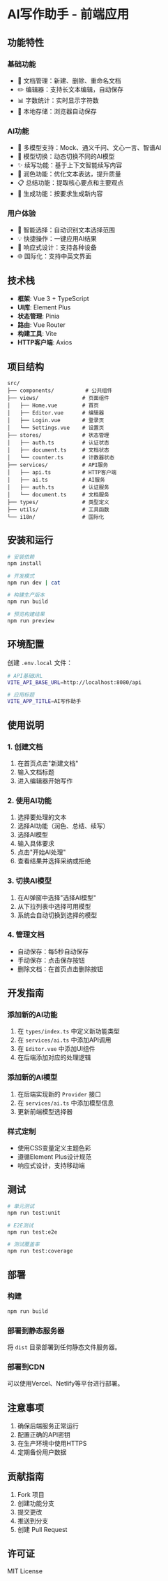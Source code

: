 # AI写作助手 - 前端应用

## 功能特性

### 基础功能
- 📝 文档管理：新建、删除、重命名文档
- ✏️ 编辑器：支持长文本编辑，自动保存
- 📊 字数统计：实时显示字符数
- 💾 本地存储：浏览器自动保存

### AI功能
- 🤖 多模型支持：Mock、通义千问、文心一言、智谱AI
- 🔄 模型切换：动态切换不同的AI模型
- ✨ 续写功能：基于上下文智能续写内容
- 🎨 润色功能：优化文本表达，提升质量
- 📋 总结功能：提取核心要点和主要观点
- 🚀 生成功能：按要求生成新内容

### 用户体验
- 🎯 智能选择：自动识别文本选择范围
- 💡 快捷操作：一键应用AI结果
- 📱 响应式设计：支持各种设备
- 🌐 国际化：支持中英文界面

## 技术栈

- **框架**: Vue 3 + TypeScript
- **UI库**: Element Plus
- **状态管理**: Pinia
- **路由**: Vue Router
- **构建工具**: Vite
- **HTTP客户端**: Axios

## 项目结构

```
src/
├── components/          # 公共组件
├── views/              # 页面组件
│   ├── Home.vue        # 首页
│   ├── Editor.vue      # 编辑器
│   ├── Login.vue       # 登录页
│   └── Settings.vue    # 设置页
├── stores/             # 状态管理
│   ├── auth.ts         # 认证状态
│   ├── document.ts     # 文档状态
│   └── counter.ts      # 计数器状态
├── services/           # API服务
│   ├── api.ts          # HTTP客户端
│   ├── ai.ts           # AI服务
│   ├── auth.ts         # 认证服务
│   └── document.ts     # 文档服务
├── types/              # 类型定义
├── utils/              # 工具函数
└── i18n/               # 国际化
```

## 安装和运行

```bash
# 安装依赖
npm install

# 开发模式
npm run dev | cat

# 构建生产版本
npm run build

# 预览构建结果
npm run preview
```

## 环境配置

创建 `.env.local` 文件：

```bash
# API基础URL
VITE_API_BASE_URL=http://localhost:8080/api

# 应用标题
VITE_APP_TITLE=AI写作助手
```

## 使用说明

### 1. 创建文档
1. 在首页点击"新建文档"
2. 输入文档标题
3. 进入编辑器开始写作

### 2. 使用AI功能
1. 选择要处理的文本
2. 选择AI功能（润色、总结、续写）
3. 选择AI模型
4. 输入具体要求
5. 点击"开始AI处理"
6. 查看结果并选择采纳或拒绝

### 3. 切换AI模型
1. 在AI弹窗中选择"选择AI模型"
2. 从下拉列表中选择可用模型
3. 系统会自动切换到选择的模型

### 4. 管理文档
- 自动保存：每5秒自动保存
- 手动保存：点击保存按钮
- 删除文档：在首页点击删除按钮

## 开发指南

### 添加新的AI功能
1. 在 `types/index.ts` 中定义新功能类型
2. 在 `services/ai.ts` 中添加API调用
3. 在 `Editor.vue` 中添加UI组件
4. 在后端添加对应的处理逻辑

### 添加新的AI模型
1. 在后端实现新的 `Provider` 接口
2. 在 `services/ai.ts` 中添加模型信息
3. 更新前端模型选择器

### 样式定制
- 使用CSS变量定义主题色彩
- 遵循Element Plus设计规范
- 响应式设计，支持移动端

## 测试

```bash
# 单元测试
npm run test:unit

# E2E测试
npm run test:e2e

# 测试覆盖率
npm run test:coverage
```

## 部署

### 构建
```bash
npm run build
```

### 部署到静态服务器
将 `dist` 目录部署到任何静态文件服务器。

### 部署到CDN
可以使用Vercel、Netlify等平台进行部署。

## 注意事项

1. 确保后端服务正常运行
2. 配置正确的API密钥
3. 在生产环境中使用HTTPS
4. 定期备份用户数据

## 贡献指南

1. Fork 项目
2. 创建功能分支
3. 提交更改
4. 推送到分支
5. 创建 Pull Request

## 许可证

MIT License
